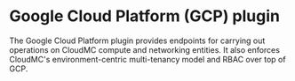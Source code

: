 # Google Cloud Platform (GCP) plugin

The Google Cloud Platform plugin provides endpoints for carrying out operations on CloudMC compute and networking entities. It also enforces CloudMC's environment-centric multi-tenancy model and RBAC over top of GCP.
